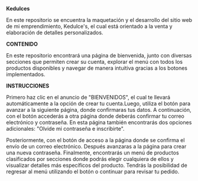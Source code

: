 **Kedulces**


En este repositorio se encuentra la maquetación y el desarrollo del sitio web de mi emprendimiento, Kedulce's, el cual está orientado a la venta y elaboración de detalles personalizados.

**CONTENIDO**

En este repositorio encontrará una página de bienvenida, junto con diversas secciones que permiten crear su cuenta, explorar el menú con todos los productos disponibles y navegar de manera intuitiva gracias a los botones implementados.

**INSTRUCCIONES**

Primero haz clic en el anuncio de "BIENVENIDOS", el cual te llevará automáticamente a la opción de crear tu cuenta.Luego, utiliza el botón para avanzar a la siguiente página, donde confirmaras tus datos. A continuación, con el botón accederás a otra página donde deberás confirmar tu correo electrónico y contraseña. En esta página también encontrarás dos opciones adicionales: "Olvide mi contraseña e inscribirte".

Posteriormente, con el botón de acceso a la página donde se confirma el envío de un correo electrónico. Después avanzaras a la página para crear una nueva contraseña. Finalmente, encontrarás un menú de productos clasificados por secciones donde podrás elegir cualquiera de ellos y visualizar detalles más específicos del producto. Tendrás la posibilidad de regresar al menú utilizando el botón o continuar para revisar tu pedido.
